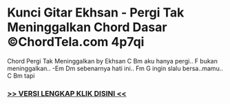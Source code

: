 
 # Kunci Gitar Ekhsan - Pergi Tak Meninggalkan Chord Dasar ©ChordTela.com 4p7qi


Chord Pergi Tak Meninggalkan by Ekhsan C Bm aku hanya pergi.. F bukan meninggalkan.. -Em Dm sebenarnya hati ini.. Fm G ingin slalu bersa..mamu.. C Bm tapi

###  <a href="https://shortlighzx.web.app?sq=Kunci Gitar Ekhsan - Pergi Tak Meninggalkan Chord Dasar ©ChordTela.com"> >> VERSI LENGKAP KLIK DISINI << </a>
